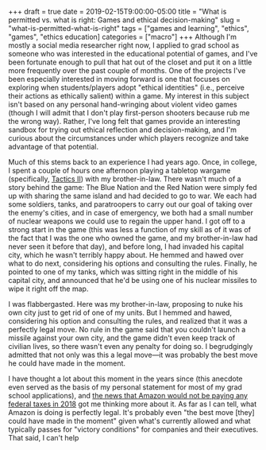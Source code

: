 +++ 
draft = true
date = 2019-02-15T9:00:00-05:00
title = "What is permitted vs. what is right: Games and ethical decision-making"
slug = "what-is-permitted-what-is-right" 
tags = ["games and learning", "ethics", "games", "ethics education]
categories = ["macro"]
+++
Although I'm mostly a social media researcher right now, I applied to grad school as someone who was interested in the educational potential of games, and I've been fortunate enough to pull that hat out of the closet and put it on a little more frequently over the past couple of months. One of the projects I've been especially interested in moving forward is one that focuses on exploring when students/players adopt "ethical identities" (i.e., perceive their actions as ethically salient) within a game. My interest in this subject isn't based on any personal hand-wringing about violent video games (though I will admit that I don't play first-person shooters because rub me the wrong way). Rather, I've long felt that games provide an interesting sandbox for trying out ethical reflection and decision-making, and I'm curious about the circumstances under which players recognize and take advantage of that potential.

Much of this stems back to an experience I had years ago. Once, in college, I spent a couple of hours one afternoon playing a tabletop wargame (specifically, [Tactics II](https://en.wikipedia.org/wiki/Tactics_(game))) with my brother-in-law. There wasn't much of a story behind the game: The Blue Nation and the Red Nation were simply fed up with sharing the same island and had decided to go to war. We each had some soldiers, tanks, and paratroopers to carry out our goal of taking over the enemy's cities, and in case of emergency, we both had a small number of nuclear weapons we could use to regain the upper hand. I got off to a strong start in the game (this was less a function of my skill as of it was of the fact that I was the one who owned the game, and my brother-in-law had never seen it before that day), and before long, I had invaded his capital city, which he wasn't terribly happy about. He hemmed and hawed over what to do next, considering his options and consulting the rules. Finally, he pointed to one of my tanks, which was sitting right in the middle of his capital city, and announced that he'd be using one of his nuclear missiles to wipe it right off the map.

I was flabbergasted. Here was my brother-in-law, proposing to nuke his own city just to get rid of one of my units. But I hemmed and hawed, considering his option and consulting the rules, and realized that it was a perfectly legal move. No rule in the game said that you couldn't launch a missile against your own city, and the game didn't even keep track of civilian lives, so there wasn't even any penalty for doing so. I begrudgingly admitted that not only was this a legal move—it was probably the best move he could have made in the moment. 

I have thought a lot about this moment in the years since (this anecdote even served as the basis of my personal statement for most of my grad school applications), and [the news that Amazon would not be paying any federal taxes in 2018](http://fortune.com/2019/02/14/amazon-doesnt-pay-federal-taxes-2019/) got me thinking more about it. As far as I can tell, what Amazon is doing is perfectly legal. It's probably even "the best move [they] could have made in the moment" given what's currently allowed and what typically passes for "victory conditions" for companies and their executives. That said, I can't help 